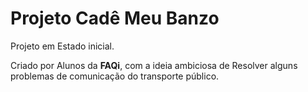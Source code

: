 # Projeto Cadê Meu Banzo
 Projeto em Estado inicial.

 Criado por Alunos da **FAQi**, com a ideia ambiciosa de Resolver alguns problemas de comunicação do transporte público.
